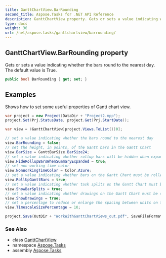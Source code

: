 ```yaml
---
title: GanttChartView.BarRounding
second_title: Aspose.Tasks for .NET API Reference
description: GanttChartView property. Gets or sets a value indicating whether the bars round to the nearest day. The default value is True
type: docs
weight: 30
url: /net/aspose.tasks/ganttchartview/barrounding/
---
```

## GanttChartView.BarRounding property

Gets or sets a value indicating whether the bars round to the nearest day. The default value is True.

```csharp
public bool BarRounding { get; set; }
```

## Examples

Shows how to set some useful properties of Gantt chart view.

```csharp
var project = new Project(DataDir + "Project2.mpp");
project.Set(Prj.StatusDate, project.Get(Prj.StartDate));

var view = (GanttChartView)project.Views.ToList()[0];

// set a value indicating whether the bars round to the nearest day
view.BarRounding = false;
// set the height, in points, of the Gantt bars in the Gantt Chart
view.BarSize = GanttBarSize.BarSize24;
// set a value indicating whether rollup bars will be hidden when expanding summary task
view.HideRollupBarsWhenSummaryExpanded = true;
// set non-working time color
view.NonWorkingTimeColor = Color.Azure;
// set a value indicating whether bars on the Gantt Chart must be rolled up
view.RollUpGanttBars = true;
// set a value indicating whether task splits on the Gantt Chart must be shown
view.ShowBarSplits = true;
// set a value indicating whether drawings on the Gantt Chart must be shown
view.ShowDrawings = true;
// set a percentage to reduce or enlarge the spacing between units on the timescale tier
view.TimescaleSizePercentage = 10;

project.Save(OutDir + "WorkWithGanttChartViews_out.pdf", SaveFileFormat.Pdf);
```

### See Also

* class [GanttChartView](../)
* namespace [Aspose.Tasks](../../ganttchartview/)
* assembly [Aspose.Tasks](../../../)


